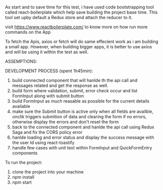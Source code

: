 As start and to save time for this test, i have used code bootstrapping tool called react-boilerplate which help save building the project base time. This tool set upby default a Redux store and attach the reducer to it.

visit https://www.reactboilerplate.com/ to know more on how run more commands on the App

To fetch the Apis, axios or fetch will do same effecient work as i am building a small app. However, when building bigger apps, it is better to use axios and will be using it within the test as well.

ASSEMPTIONS:


DEVELOPMENT PROCESS (spent 1h45min):
1. build connected component that will hanlde th the api call and messages related and get the response as well.
2. build form where validation, submit, error check occur and list FormInput along with submit button
3. build FormInput as much reasable as possible for the current details available
4. make sure the Submit button is active only when all fields are availble, onclik triggers submition of data and clearing the form if no errors, otherwise display the errors and don't reset the form
5. back to the connected component and hanlde the api call using Redux Saga and fix the CORS policy error 
6. hanlde loading and error status and display the success message with the user Id using react-toastify
7. handle few cases with unit text within FormInput and QuickFormEntry components

To run the project:
1. clone the project into your machine
2. npm install
3. npm start
